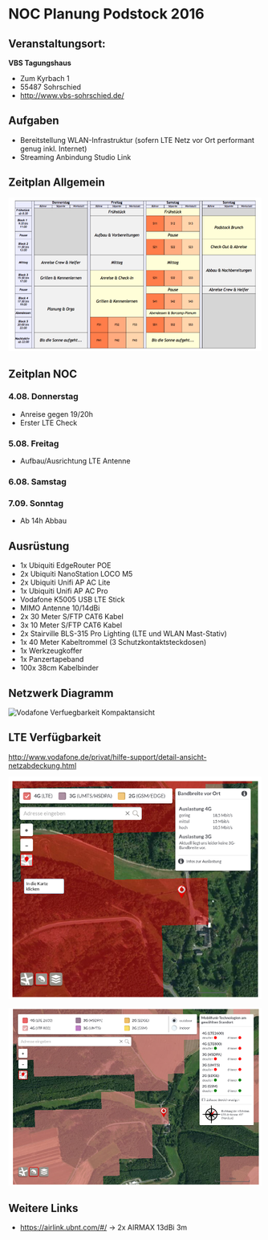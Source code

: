 # NOC Planung Podstock 2016


## Veranstaltungsort: 

**VBS Tagungshaus**
- Zum Kyrbach 1
- 55487 Sohrschied
- http://www.vbs-sohrschied.de/

## Aufgaben
- Bereitstellung WLAN-Infrastruktur (sofern LTE Netz vor Ort performant genug inkl. Internet)
- Streaming Anbindung Studio Link

## Zeitplan Allgemein
![Zeitplan Podstock](/images/podstock-zeitplan.png)

## Zeitplan NOC
### 4.08. Donnerstag
- Anreise gegen 19/20h 
- Erster LTE Check

### 5.08. Freitag
- Aufbau/Ausrichtung LTE Antenne

### 6.08. Samstag

### 7.09. Sonntag
- Ab 14h Abbau

## Ausrüstung

- 1x Ubiquiti EdgeRouter POE
- 2x Ubiquiti NanoStation LOCO M5
- 2x Ubiquiti Unifi AP AC Lite
- 1x Ubiquiti Unifi AP AC Pro
- Vodafone K5005 USB LTE Stick
- MIMO Antenne 10/14dBi
- 2x 30 Meter S/FTP CAT6 Kabel
- 3x 10 Meter S/FTP CAT6 Kabel
- 2x Stairville BLS-315 Pro Lighting (LTE und WLAN Mast-Stativ)
- 1x 40 Meter Kabeltrommel (3 Schutzkontaktsteckdosen)
- 1x Werkzeugkoffer
- 1x Panzertapeband
- 100x 38cm Kabelbinder

## Netzwerk Diagramm

![Vodafone Verfuegbarkeit Kompaktansicht](/images/netzwerk-diagramm.png)

## LTE Verfügbarkeit

http://www.vodafone.de/privat/hilfe-support/detail-ansicht-netzabdeckung.html

![Vodafone Verfuegbarkeit Kompaktansicht](/images/vodafone-verfuegbarkeit.png)

![Vodafone Verfuegbarkeit Detailansicht](/images/vodafone-verfuegbarkeit-detail.png)


## Weitere Links

- https://airlink.ubnt.com/#/ -> 2x AIRMAX 13dBi 3m
